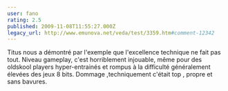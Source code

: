 ```yaml
---
user: fano
rating: 2.5
published: 2009-11-08T11:55:27.000Z
legacy_url: http://www.emunova.net/veda/test/3359.htm#comment-12342
---
```

Titus nous a démontré par l'exemple que l'excellence technique ne fait pas tout.
Niveau gameplay, c'est horriblement injouable, même pour des oldskool players hyper-entrainés et rompus à la difficulté généralement élevées des jeux 8 bits.
Dommage ,techniquement c'était top , propre et sans bavures.